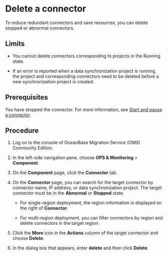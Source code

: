 # Delete a connector

To reduce redundant connectors and save resources, you can delete stopped or abnormal connectors.

## Limits

* You cannot delete connectors corresponding to projects in the Running state.

* If an error is reported when a data synchronization project is running, the project and corresponding connectors need to be deleted before a new synchronization project is created.

## Prerequisites

You have stopped the connector. For more information, see [Start and pause a connector](../2.connector/2.start-and-pause-a-connector.md).

## Procedure

1. Log on to the console of OceanBase Migration Service (OMS) Community Edition.

2. In the left-side navigation pane, choose **OPS & Monitoring** > **Component**.

3. On the **Component** page, click the **Connector** tab.

4. On the **Connector** page, you can search for the target connector by connector name, IP address, or data synchronization project. The target connector must be in the **Abnormal** or **Stopped** state.

   * For single-region deployment, the region information is displayed on the right of **Connector**.

   * For multi-region deployment, you can filter connectors by region and delete connectors in the target region.

5. Click the **More** icon in the **Actions** column of the target connector and choose **Delete**.

6. In the dialog box that appears, enter **delete** and then click **Delete**.

